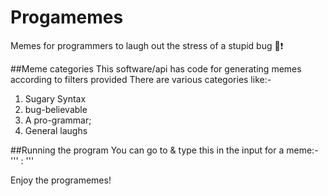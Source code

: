 # Progamemes
Memes for programmers to laugh out the stress of a stupid bug 🐛❗

##Meme categories
This software/api has code for generating memes according to filters provided
There are various categories like:-
1) Sugary Syntax
2) bug-believable
3) A pro-grammar;
4) General laughs

##Running the program
You can go to & type this in the input for a meme:-
'''
<topic input>: <your topic>
'''

Enjoy the programemes!
